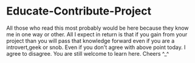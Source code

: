 # Educate-Contribute-Project
All those who read this most probably would be here because they know me in one way or other. 
All I expect in return is that if you gain from your project than you will pass that knowledge forward even if you are a introvert,geek or snob.
Even if you don't agree with above point today. I agree to disagree. You are still welcome to learn here.
Cheers ^_^
